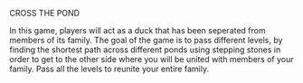 CROSS THE POND 

In this game, players will act as a duck that has been seperated from members of its family. The goal of the game is to pass different levels, by finding the shortest path across different ponds using stepping stones in order to get to the other side where you will be united with members of your family. Pass all the levels to reunite your entire family.


